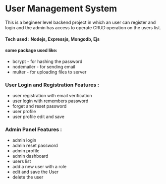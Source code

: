 
# User Management System

This is a begineer level backend project in which an user can register and login and the admin has access to operate CRUD operation on the users list. 


#### Tech used : Nodejs, Expressjs, Mongodb, Ejs

#### some package used like: 
- bcrypt - for hashing the password
- nodemailer - for sending email
- multer - for uploading files to server

### User Login and Registration Features :

- user registration with email verification
- user login with remembers password
- forget and reset password
- user profile
- user profile edit and save

### Admin Panel Features : 

- admin login
- admin reset password
- admin profile
- admin dashboard
- users list
- add a new user with a role
- edit and save the User
- delete the user




